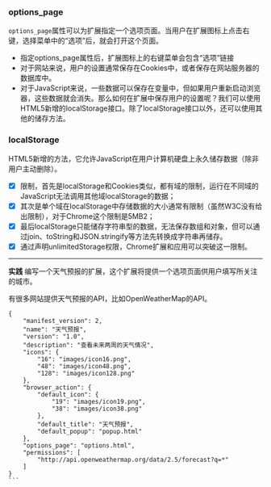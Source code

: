 ### options_page
`options_page`属性可以为扩展指定一个选项页面。当用户在扩展图标上点击右键，选择菜单中的“选项”后，就会打开这个页面。
* 指定options_page属性后，扩展图标上的右键菜单会包含“选项”链接
* 对于网站来说，用户的设置通常保存在Cookies中，或者保存在网站服务器的数据库中。
* 对于JavaScript来说，一些数据可以保存在变量中，但如果用户重新启动浏览器，这些数据就会消失。那么如何在扩展中保存用户的设置呢？我们可以使用HTML5新增的localStorage接口。除了localStorage接口以外，还可以使用其他的储存方法。
### localStorage
HTML5新增的方法，它允许JavaScript在用户计算机硬盘上永久储存数据（除非用户主动删除）。
- [x] 限制，首先是localStorage和Cookies类似，都有域的限制，运行在不同域的JavaScript无法调用其他域localStorage的数据；
- [x] 其次是单个域在localStorage中存储数据的大小通常有限制（虽然W3C没有给出限制），对于Chrome这个限制是5MB2；
- [x] 最后localStorage只能储存字符串型的数据，无法保存数组和对象，但可以通过join、toString和JSON.stringify等方法先转换成字符串再储存。
- [x] 通过声明unlimitedStorage权限，Chrome扩展和应用可以突破这一限制。
---
**实践**
编写一个天气预报的扩展，这个扩展将提供一个选项页面供用户填写所关注的城市。

有很多网站提供天气预报的API，比如OpenWeatherMap的API。
````
{
    "manifest_version": 2,
    "name": "天气预报",
    "version": "1.0",
    "description": "查看未来两周的天气情况",
    "icons": {
        "16": "images/icon16.png",
        "48": "images/icon48.png",
        "128": "images/icon128.png"
    },
    "browser_action": {
        "default_icon": {
            "19": "images/icon19.png",
            "38": "images/icon38.png"
        },
        "default_title": "天气预报",
        "default_popup": "popup.html"
    },
    "options_page": "options.html",
    "permissions": [
        "http://api.openweathermap.org/data/2.5/forecast?q=*"
    ]
}
```
